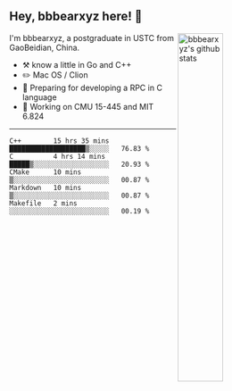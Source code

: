 ## Hey, bbbearxyz here! :wave:

<img align="right" alt="bbbearxyz's github stats" width="40%" src="https://github-readme-stats.vercel.app/api?username=bbbearxyz&show_icons=true">

I'm bbbearxyz, a postgraduate in USTC from GaoBeidian, China.

-   :hammer_and_pick:    know a little in Go and C++
-   :pencil2: Mac OS / Clion
-   :seedling: Preparing for developing a RPC in C language 
-   :thinking: Working on CMU 15-445 and MIT 6.824
---
<!--START_SECTION:waka-->
```text
C++        15 hrs 35 mins  ███████████████████▒░░░░░   76.83 % 
C          4 hrs 14 mins   █████▒░░░░░░░░░░░░░░░░░░░   20.93 % 
CMake      10 mins         ▒░░░░░░░░░░░░░░░░░░░░░░░░   00.87 % 
Markdown   10 mins         ▒░░░░░░░░░░░░░░░░░░░░░░░░   00.87 % 
Makefile   2 mins          ░░░░░░░░░░░░░░░░░░░░░░░░░   00.19 % 
```
<!--END_SECTION:waka-->
